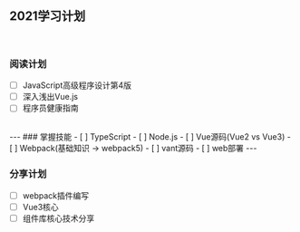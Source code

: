 ## 2021学习计划
<br>

### 阅读计划
- [ ] JavaScript高级程序设计第4版
- [ ] 深入浅出Vue.js
- [ ] 程序员健康指南
<br> 
---
### 掌握技能 
- [ ] TypeScript
- [ ] Node.js
- [ ] Vue源码(Vue2 vs Vue3)
- [ ] Webpack(基础知识 -> webpack5)
- [ ] vant源码
- [ ] web部署
---

### 分享计划
- [ ] webpack插件编写
- [ ] Vue3核心
- [ ] 组件库核心技术分享